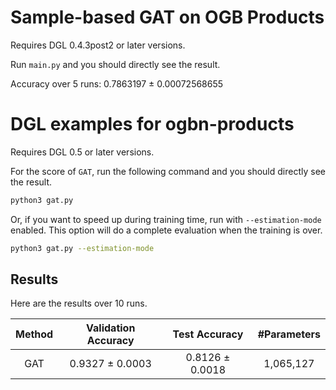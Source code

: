 # Sample-based GAT on OGB Products

Requires DGL 0.4.3post2 or later versions.

Run `main.py` and you should directly see the result.

Accuracy over 5 runs: 0.7863197 ± 0.00072568655

# DGL examples for ogbn-products

Requires DGL 0.5 or later versions.

For the score of `GAT`, run the following command and you should directly see the result.

```bash
python3 gat.py
```

Or, if you want to speed up during training time, run with `--estimation-mode` enabled.
This option will do a complete evaluation when the training is over.

```bash
python3 gat.py --estimation-mode
```

## Results

Here are the results over 10 runs.

| Method | Validation Accuracy |  Test Accuracy  | #Parameters |
|:------:|:-------------------:|:---------------:|:-----------:|
|  GAT   |   0.9327 ± 0.0003   | 0.8126 ± 0.0018 |  1,065,127  |
